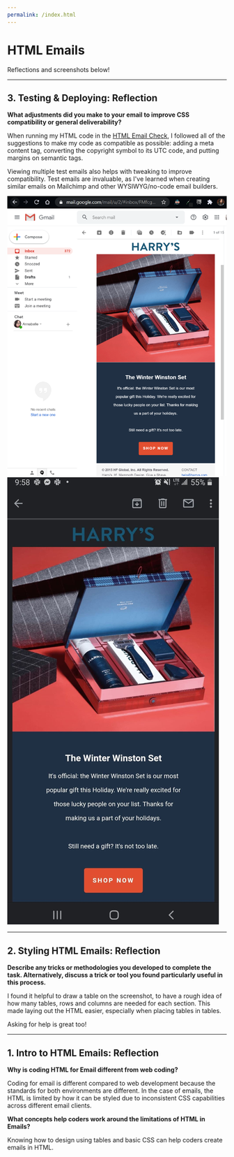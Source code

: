 ```yaml
---
permalink: /index.html
---
```


# HTML Emails

Reflections and screenshots below!

---

## 3. Testing & Deploying: Reflection

**What adjustments did you make to your email to improve CSS compatibility or general deliverability?**

When running my HTML code in the [HTML Email Check](https://www.htmlemailcheck.com/check/), I followed all of the suggestions to make my code as compatible as possible: adding a meta content tag, converting the copyright symbol to its UTC code, and putting margins on semantic tags.

Viewing multiple test emails also helps with tweaking to improve compatibility. Test emails are invaluable, as I've learned when creating similar emails on Mailchimp and other WYSIWYG/no-code email builders.

![Desktop email screenshot](./screenshot_desktop.png)
![Mobile email screenshot](./screenshot_mobile.png)

---

## 2. Styling HTML Emails: Reflection

**Describe any tricks or methodologies you developed to complete the task. Alternatively, discuss a trick or tool you found particularly useful in this process.**

I found it helpful to draw a table on the screenshot, to have a rough idea of how many tables, rows and columns are needed for each section. This made laying out the HTML easier, especially when placing tables in tables.

Asking for help is great too!

---

## 1. Intro to HTML Emails: Reflection

**Why is coding HTML for Email different from web coding?**

Coding for email is different compared to web development because the standards for both environments are different. In the case of emails, the HTML is limited by how it can be styled due to inconsistent CSS capabilities across different email clients.

**What concepts help coders work around the limitations of HTML in Emails?**

Knowing how to design using tables and basic CSS can help coders create emails in HTML.
